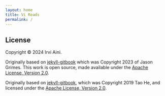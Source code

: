 ```yaml
---
layout: home
title: Vi Reads
permalink: /
---
```



## License

Copyright &copy; 2024 Irvi Aini.

Originally based on [jekyll-gitbook](https://github.com/sighingnow/jekyll-gitbook)
which was Copyright 2023 of Jason Grimes.
This work is open source,
made available under the [Apache License, Version 2.0](https://github.com/jasongrimes/jekyll-chapterbook/blob/master/LICENSE).

Originally based on [jekyll-gitbook](https://github.com/sighingnow/jekyll-gitbook), 
which was Copyright 2019 Tao He,
and licensed under the [Apache License, Version 2.0](https://github.com/sighingnow/jekyll-gitbook/blob/f286e81abb57c91b7056d043d846cd308c8ea292/LICENSE).
